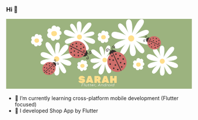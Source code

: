 ### Hi 👋

![ok](https://github.com/sarah1sabri/sarah1sabri/blob/master/git2.png)

- 🌱 I’m currently learning cross-platform mobile development (Flutter focused) 
- 🤔 I developed Shop App by Flutter

